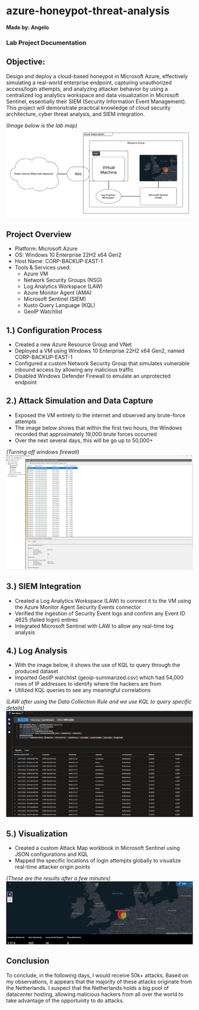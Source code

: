# azure-honeypot-threat-analysis
**Made by: Angelo**

### Lab Project Documentation

## Objective:
Design and deploy a cloud-based honeypot in Microsoft Azure, effectively simulating a real-world enterprise endpoint, capturing unauthorized access/login attempts, and analyzing attacker behavior by using a centralized log analytics workspace and data visualization in Microsoft Sentinel, essentially their SIEM (Security Information Event Management). This project will demonstrate practical knowledge of cloud security architecture, cyber threat analysis, and SIEM integration. 

*(Image below is the lab map)*
![image_alt](https://github.com/veotic/azure-honeypot-threat-analysis/blob/114fe0a6e0102e328b5284dfa7ad967f1edea946/proj_img_1.png)

## Project Overview
- Platform: Microsoft Azure
- OS: Windows 10 Enterprise 22H2 x64 Gen2
- Host Name: CORP-BACKUP-EAST-1
- Tools & Services used:
  - Azure VM
  - Network Security Groups (NSG)
  - Log Analytics Workspace (LAW)
  - Azure Monitor Agent (AMA)
  - Microsoft Sentinel (SIEM)
  - Kusto Query Language (KQL)
  - GeoIP Watchlist

## 1.) Configuration Process
- Created a new Azure Resource Group and VNet
- Deployed a VM using Windows 10 Enterprise 22H2 x64 Gen2, named CORP-BACKUP-EAST-1
- Configured a custom Network Security Group that simulates vulnerable inbound access by allowing any malicious traffic
- Disabled Windows Defender Firewall to emulate an unprotected endpoint

## 2.) Attack Simulation and Data Capture
- Exposed the VM entirely to the internet and observed any brute-force attempts
- The image below shows that within the first two hours, the Windows recorded that approximately 19,000 brute forces occurred
- Over the next several days, this will be go up to 50,000+

*(Turning off windows firewall)*
![image_alt](https://github.com/veotic/azure-honeypot-threat-analysis/blob/114fe0a6e0102e328b5284dfa7ad967f1edea946/proj_img_2.png)

## 3.) SIEM Integration
- Created a Log Analytics Workspace (LAW) to connect it to the VM using the Azure Monitor Agent Security Events connector
- Verified the ingestion of Security Event logs and confirm any Event ID 4625 (failed login) entires
- Integrated Microsoft Sentinel with LAW to allow any real-time log analysis

## 4.) Log Analysis
- With the image below, it shows the use of KQL to query through the produced dataset
- Imported GeoIP watchlist (geoip-summarized.csv) which had 54,000 rows of IP addresses to identify where the hackers are from
- Utilized KQL queries to see any meaningful correlations

*(LAW after using the Data Collection Rule and we use KQL to query specific details)*
![image_alt](https://github.com/veotic/azure-honeypot-threat-analysis/blob/114fe0a6e0102e328b5284dfa7ad967f1edea946/proj_img_3.png)

## 5.) Visualization
- Created a custom Attack Map workbook in Microsoft Sentinel using JSON configurations and KQL
- Mapped the specific locations of login attempts globally to visualize real-time attacker origin points

*(These are the results after a few minutes)*
![image_alt](https://github.com/veotic/azure-honeypot-threat-analysis/blob/114fe0a6e0102e328b5284dfa7ad967f1edea946/proj_img_4.png)

## Conclusion
To conclude, in the following days, I would receive 50k+ attacks. Based on my observations, it appears that the majority of these attacks originate from the Netherlands. I suspect that the Netherlands holds a big pool of datacenter hosting, allowing malicious hackers from all over the world to take advantage of the opportunity to do attacks.







  

